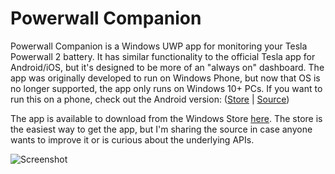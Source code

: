 # Powerwall Companion
Powerwall Companion is a Windows UWP app for monitoring your Tesla Powerwall 2 battery. 
It has similar functionality to the official Tesla app for Android/iOS, but it's designed to be 
more of an "always on" dashboard. The app was originally developed to run on Windows Phone, but
now that OS is no longer supported, the app only runs on Windows 10+ PCs. If you want to run this
on a phone, check out the Android version: ([Store](https://play.google.com/store/apps/details?id=com.thirtyhippos.powerwallcompanionx) | [Source](https://github.com/tomhollander/PowerwallCompanionX))

The app is available to download from the Windows Store [here](https://www.microsoft.com/en-au/p/powerwall-companion/9n3m45c4zcj4). 
The store is the easiest way to get the app, but I'm sharing the source in case anyone wants to improve it or is curious about the underlying APIs.

![Screenshot](https://store-images.s-microsoft.com/image/apps.54033.14000336484942127.f545d0a4-400d-4e78-be28-379e86f514ee.6c12a244-49a9-47a0-a39f-4503e057a0b2?w=1399&h=832&q=90&format=jpg)
